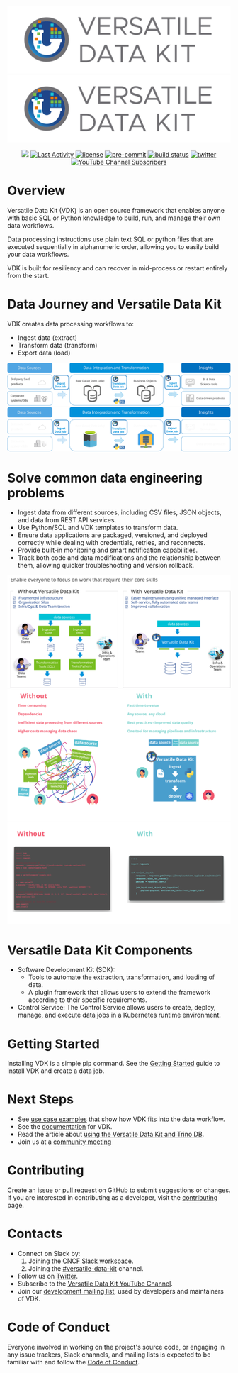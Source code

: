 ![Versatile Data Kit](./support/images/versatile-data-kit.svg#gh-light-mode-only)
![Versatile Data Kit](./support/images/versatile-data-kit.svg#gh-dark-mode-only)

<p align="center">
    <a href="https://github.com/vmware/versatile-data-kit/pulse" alt="Activity">
        <img src="https://img.shields.io/github/commit-activity/m/vmware/versatile-data-kit" /></a>
    <a href="https://github.com/vmware/versatile-data-kit/contributors" alt="Last Activity">
        <img src="https://img.shields.io/github/last-commit/vmware/versatile-data-kit" alt="Last Activity"></a>
    <a href="https://github.com/vmware/versatile-data-kit/blob/main/LICENSE" alt="License">
        <img src="https://img.shields.io/github/license/vmware/versatile-data-kit" alt="license"></a>
    <a href="https://github.com/pre-commit/pre-commit">
        <img src="https://img.shields.io/badge/pre--commit-enabled-brightgreen?logo=pre-commit&logoColor=white" alt="pre-commit"></a>
    <a href="https://github.com/vmware/versatile-data-kit">
        <img src="https://gitlab.com/vmware-analytics/versatile-data-kit/badges/main/pipeline.svg" alt="build status"></a>
    <a href="https://twitter.com/intent/tweet?text=Wow: @VDKProject">
        <img src="https://img.shields.io/twitter/url?style=social&url=https%3A%2F%2Ftwitter.com%2FVDKProject" alt="twitter"/></a>
     <a href="https://www.youtube.com/channel/UCasf2Q7X8nF7S4VEmcTHJ0Q">
        <img alt="YouTube Channel Subscribers" src="https://img.shields.io/youtube/channel/subscribers/UCasf2Q7X8nF7S4VEmcTHJ0Q?style=social"></a>

<!-- TODO: code coverage -->
</p>


# Overview
Versatile Data Kit (VDK) is an open source framework that enables anyone with basic SQL or Python knowledge to build, run, and manage their own data workflows.

Data processing instructions use plain text SQL or python files that are executed sequentially in alphanumeric order, allowing you to easily build your data workflows.

VDK is built for resiliency and can recover in mid-process or restart entirely from the start.


# Data Journey and Versatile Data Kit
VDK creates data processing workflows to:
- Ingest data (extract)
- Transform data (transform)
- Export data (load)


![Data Journey](./support/images/versatile-data-kit-data-journey.svg#gh-light-mode-only)
![Data Journey](./support/images/versatile-data-kit-data-journey-dark-mode.svg#gh-dark-mode-only)


# Solve common data engineering problems
- Ingest data from different sources, including CSV files, JSON objects, and data from REST API services.
- Use Python/SQL and VDK templates to transform data.
- Ensure data applications are packaged, versioned, and deployed correctly while dealing with credentials, retries, and reconnects.
- Provide built-in monitoring and smart notification capabilities.
- Track both code and data modifications and the relationship between them, allowing quicker troubleshooting and version rollback.


![Without / With Versatile Data Kit](./support/images/versatile-data-kit-before-after-light.svg#gh-light-mode-only)
![Without / With Versatile Data Kit](./support/images/versatile-data-kit-before-after-img-transparent-dark.svg#gh-dark-mode-only)
![Without / With Versatile Data Kit code](./support/images/versatile-data-kit-before-after-code-transparent-dark.svg#gh-dark-mode-only)

# Versatile Data Kit Components
- Software Development Kit (SDK):
    - Tools to automate the extraction, transformation, and loading of data.
    - A plugin framework that allows users to extend the framework according to their specific requirements.
- Control Service: The Control Service allows users to create, deploy, manage, and execute data jobs in a Kubernetes runtime environment.

# Getting Started
Installing VDK is a simple pip command. See the [Getting Started](https://github.com/vmware/versatile-data-kit/wiki/getting-started) guide to install VDK and create a data job.

# Next Steps
- See [use case examples](https://github.com/vmware/versatile-data-kit/wiki/Examples) that show how VDK fits into the data workflow.
- See the [documentation](https://github.com/vmware/versatile-data-kit/wiki/Introduction) for VDK.
- Read the article about [using the Versatile Data Kit and Trino DB](https://towardsdatascience.com/from-raw-data-to-a-cleaned-database-a-deep-dive-into-versatile-data-kit-ab5fd992a02e).
- Join us at a [community meeting](https://github.com/vmware/versatile-data-kit/wiki/Community-and-Resources)

# Contributing
Create an [issue](https://github.com/vmware/versatile-data-kit/issues) or [pull request](https://github.com/vmware/versatile-data-kit/pulls) on GitHub to submit suggestions or changes. If you are interested in contributing as a developer, visit the [contributing](https://github.com/vmware/versatile-data-kit/blob/main/CONTRIBUTING.md) page.

# Contacts
- Connect on Slack by:
    1. Joining the [CNCF Slack workspace](https://communityinviter.com/apps/cloud-native/cncf).
    2. Joining the [#versatile-data-kit](https://cloud-native.slack.com/archives/C033PSLKCPR) channel.
- Follow us on [Twitter](https://twitter.com/VDKProject).
- Subscribe to the [Versatile Data Kit YouTube Channel](https://www.youtube.com/channel/UCasf2Q7X8nF7S4VEmcTHJ0Q).
- Join our [development mailing list](mailto:join-versatiledatakit@groups.vmware.com), used by developers and maintainers of VDK.

# Code of Conduct
Everyone involved in working on the project's source code, or engaging in any issue trackers, Slack channels, and mailing lists is expected to be familiar with and follow the [Code of Conduct](https://github.com/vmware/versatile-data-kit/blob/main/CODE_OF_CONDUCT.md).

